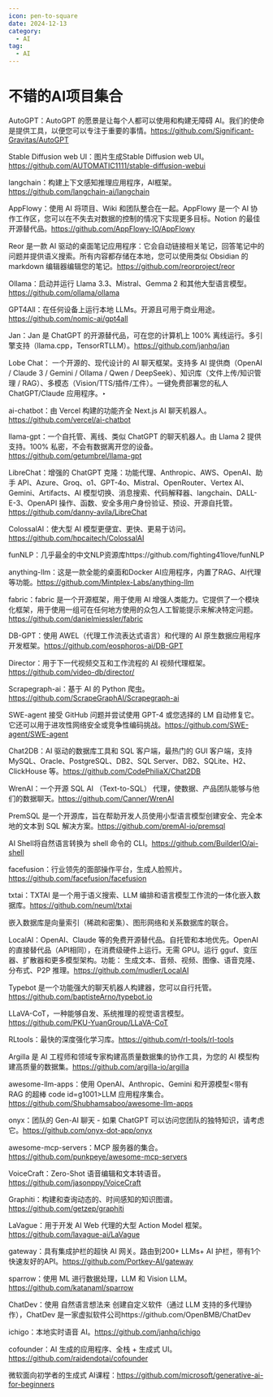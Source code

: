 ```yaml
---
icon: pen-to-square
date: 2024-12-13
category:
  - AI
tag:
  - AI
---
```


# 不错的AI项目集合

AutoGPT：AutoGPT 的愿景是让每个人都可以使用和构建无障碍 AI。我们的使命是提供工具，以便您可以专注于重要的事情。https://github.com/Significant-Gravitas/AutoGPT

Stable Diffusion web UI：图片生成Stable Diffusion web UI。https://github.com/AUTOMATIC1111/stable-diffusion-webui

langchain：构建上下文感知推理应用程序，AI框架。https://github.com/langchain-ai/langchain

AppFlowy：使用 AI 将项目、Wiki 和团队整合在一起。AppFlowy 是一个 AI 协作工作区，您可以在不失去对数据的控制的情况下实现更多目标。Notion 的最佳开源替代品。https://github.com/AppFlowy-IO/AppFlowy

Reor 是一款 AI 驱动的桌面笔记应用程序：它会自动链接相关笔记，回答笔记中的问题并提供语义搜索。所有内容都存储在本地，您可以使用类似 Obsidian 的 markdown 编辑器编辑您的笔记。https://github.com/reorproject/reor

Ollama：启动并运行 Llama 3.3、Mistral、Gemma 2 和其他大型语言模型。https://github.com/ollama/ollama

GPT4All：在任何设备上运行本地 LLMs。开源且可用于商业用途。https://github.com/nomic-ai/gpt4all

Jan：Jan 是 ChatGPT 的开源替代品，可在您的计算机上 100% 离线运行。多引擎支持（llama.cpp，TensorRTLLM）。https://github.com/janhq/jan

Lobe Chat： 一个开源的、现代设计的 AI 聊天框架。支持多 AI 提供商（OpenAI / Claude 3 / Gemini / Ollama / Qwen / DeepSeek）、知识库（文件上传/知识管理 / RAG）、多模态（Vision/TTS/插件/工件）。一键免费部署您的私人 ChatGPT/Claude 应用程序。‣

ai-chatbot：由 Vercel 构建的功能齐全 Next.js AI 聊天机器人。https://github.com/vercel/ai-chatbot

llama-gpt：一个自托管、离线、类似 ChatGPT 的聊天机器人。由 Llama 2 提供支持。100% 私密，不会有数据离开您的设备。https://github.com/getumbrel/llama-gpt

LibreChat：增强的 ChatGPT 克隆：功能代理、Anthropic、AWS、OpenAI、助手 API、Azure、Groq、o1、GPT-4o、Mistral、OpenRouter、Vertex AI、Gemini、Artifacts、AI 模型切换、消息搜索、代码解释器、langchain、DALL-E-3、OpenAPI 操作、函数、安全多用户身份验证、预设、开源自托管。https://github.com/danny-avila/LibreChat

ColossalAI：使大型 AI 模型更便宜、更快、更易于访问。https://github.com/hpcaitech/ColossalAI

funNLP：几乎最全的中文NLP资源库https://github.com/fighting41love/funNLP

anything-llm：这是一款全能的桌面和Docker AI应用程序，内置了RAG、AI代理等功能。https://github.com/Mintplex-Labs/anything-llm

fabric：fabric 是一个开源框架，用于使用 AI 增强人类能力。它提供了一个模块化框架，用于使用一组可在任何地方使用的众包人工智能提示来解决特定问题。https://github.com/danielmiessler/fabric

DB-GPT：使用 AWEL（代理工作流表达式语言）和代理的 AI 原生数据应用程序开发框架。https://github.com/eosphoros-ai/DB-GPT

Director：用于下一代视频交互和工作流程的 AI 视频代理框架。https://github.com/video-db/director/

Scrapegraph-ai：基于 AI 的 Python 爬虫。https://github.com/ScrapeGraphAI/Scrapegraph-ai

SWE-agent 接受 GitHub 问题并尝试使用 GPT-4 或您选择的 LM 自动修复它。它还可以用于进攻性网络安全或竞争性编码挑战。https://github.com/SWE-agent/SWE-agent

Chat2DB：AI 驱动的数据库工具和 SQL 客户端，最热门的 GUI 客户端，支持 MySQL、Oracle、PostgreSQL、DB2、SQL Server、DB2、SQLite、H2、ClickHouse 等。https://github.com/CodePhiliaX/Chat2DB

WrenAI：一个开源 SQL AI （Text-to-SQL） 代理，使数据、产品团队能够与他们的数据聊天。https://github.com/Canner/WrenAI

PremSQL 是一个开源库，旨在帮助开发人员使用小型语言模型创建安全、完全本地的文本到 SQL 解决方案。https://github.com/premAI-io/premsql

AI Shell将自然语言转换为 shell 命令的 CLI。https://github.com/BuilderIO/ai-shell

facefusion：行业领先的面部操作平台，生成人脸照片。https://github.com/facefusion/facefusion

txtai：TXTAI 是一个用于语义搜索、LLM 编排和语言模型工作流的一体化嵌入数据库。https://github.com/neuml/txtai

嵌入数据库是向量索引（稀疏和密集）、图形网络和关系数据库的联合。

LocalAI：OpenAI、Claude 等的免费开源替代品。自托管和本地优先。OpenAI 的直接替代品（API相同），在消费级硬件上运行。无需 GPU。运行 gguf、变压器、扩散器和更多模型架构。功能： 生成文本、音频、视频、图像、语音克隆、分布式、P2P 推理。https://github.com/mudler/LocalAI

Typebot 是一个功能强大的聊天机器人构建器，您可以自行托管。https://github.com/baptisteArno/typebot.io

LLaVA-CoT，一种能够自发、系统推理的视觉语言模型。https://github.com/PKU-YuanGroup/LLaVA-CoT

RLtools：最快的深度强化学习库。https://github.com/rl-tools/rl-tools

Argilla 是 AI 工程师和领域专家构建高质量数据集的协作工具，为您的 AI 模型构建高质量的数据集。https://github.com/argilla-io/argilla

awesome-llm-apps：使用 OpenAI、Anthropic、Gemini 和开源模型<带有 RAG 的超棒 code id=g1001>LLM 应用程序集合。https://github.com/Shubhamsaboo/awesome-llm-apps

onyx：团队的 Gen-AI 聊天 - 如果 ChatGPT 可以访问您团队的独特知识，请考虑它。https://github.com/onyx-dot-app/onyx

awesome-mcp-servers：MCP 服务器的集合。https://github.com/punkpeye/awesome-mcp-servers

VoiceCraft：Zero-Shot 语音编辑和文本转语音。https://github.com/jasonppy/VoiceCraft

Graphiti：构建和查询动态的、时间感知的知识图谱。https://github.com/getzep/graphiti

LaVague：用于开发 AI Web 代理的大型 Action Model 框架。https://github.com/lavague-ai/LaVague

gateway：具有集成护栏的超快 AI 网关。路由到200+ LLMs+ AI 护栏，带有1个快速友好的API。https://github.com/Portkey-AI/gateway

sparrow：使用 ML 进行数据处理，LLM 和 Vision LLM。https://github.com/katanaml/sparrow

ChatDev：使用 自然语言想法来 创建自定义软件（通过 LLM 支持的多代理协作），ChatDev 是一家虚拟软件公司https://github.com/OpenBMB/ChatDev

ichigo：本地实时语音 AI。https://github.com/janhq/ichigo

cofounder：AI 生成的应用程序、全栈 + 生成式 UI。https://github.com/raidendotai/cofounder

微软面向初学者的生成式 AI课程：https://github.com/microsoft/generative-ai-for-beginners